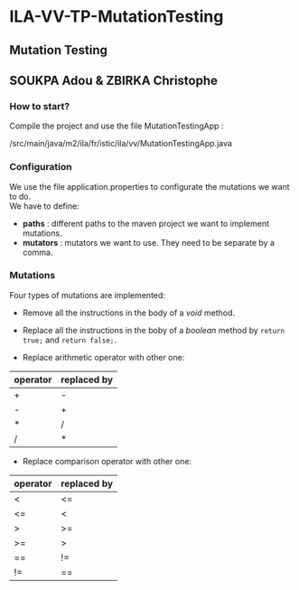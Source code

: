 # ILA-VV-TP-MutationTesting

## Mutation Testing

## SOUKPA Adou & ZBIRKA Christophe


### How to start?

Compile the project and use the file MutationTestingApp :    

/src/main/java/m2/ila/fr/istic/ila/vv/MutationTestingApp.java

### Configuration
We use the file application.properties to configurate the mutations we want to do.  
We have to define:  
* **paths** : different paths to the maven project we want to implement mutations.  
* **mutators** : mutators we want to use. They need to be separate by a comma.  
  
  
### Mutations
Four types of mutations are implemented:  
* Remove all the instructions in the body of a *void* method.  

* Replace all the instructions in the boby of a *boolean* method by `return true;` and `return false;`.  

* Replace arithmetic operator with other one:  

| operator | replaced by |
|-------------------|-------------|
| +          |      -      |
|        -          |      +      |
|        *          |      /      |
|        /          |      *      |
   

* Replace comparison operator with other one:   

| operator | replaced by |
|-------------------|-------------|
|        <          |      <=      |
|        <=          |      <      |
|        >          |      >=      |
|        >=          |      >      |
|        ==          |      !=      |
|        !=          |      ==      |
